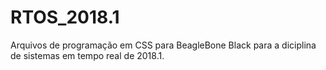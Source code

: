 # RTOS_2018.1

Arquivos de programação em CSS para BeagleBone Black para a diciplina de sistemas em tempo real de 2018.1.
